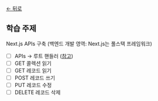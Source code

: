 [← 뒤로](../README.md)

## 학습 주제

Next.js APIs 구축 (백엔드 개발 영역: Next.js는 풀스택 프레임워크)

- [ ] APIs → 루트 핸들러 ([참고](https://nextjs.org/docs/app/building-your-application/routing/route-handlers))
- [ ] GET 콜렉션 읽기
- [ ] GET 레코드 읽기
- [ ] POST 레코드 쓰기
- [ ] PUT 레코드 수정
- [ ] DELETE 레코드 삭제